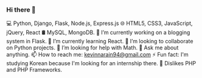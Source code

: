 ### Hi there 👋

💻  Python, Django, Flask, Node.js, Express.js
🌐  HTML5, CSS3, JavaScript, jQuery, React
🛢   MySQL, MongoDB.
🔭 I’m currently working on a blogging system in Flask.
🌱 I’m currently learning React.
👯 I’m looking to collaborate on Python projects.
🤔 I’m looking for help with Math.
💬 Ask me about anything.
📫 How to reach me: kevinnarain94@gmail.com
⚡ Fun fact: I'm studying Korean because I'm looking for an internship there.
🤢 Dislikes PHP and PHP Frameworks.

